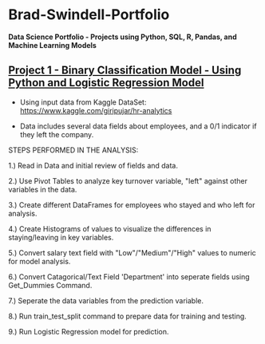 # Brad-Swindell-Portfolio
**Data Science Portfolio - Projects using Python, SQL, R, Pandas, and Machine Learning Models**


## [Project 1 - Binary Classification Model - Using Python and Logistic Regression Model](https://github.com/Brad-Swindell/Binary-Classification-Model--Python--HR-Data)


 - Using input data from Kaggle DataSet:  https://www.kaggle.com/giripujar/hr-analytics

 - Data includes several data fields about employees, and a 0/1 indicator if they left the company.
 

STEPS PERFORMED IN THE ANALYSIS:
 
 1.) Read in Data and initial review of fields and data.
 
 2.) Use Pivot Tables to analyze key turnover variable, "left" against other variables in the data.

 3.) Create different DataFrames for employees who stayed and who left for analysis.
 
 4.) Create Histograms of values to visualize the differences in staying/leaving in key variables.
 
 5.) Convert salary text field with "Low"/"Medium"/"High" values to numeric for model analysis.
 
 6.) Convert Catagorical/Text Field 'Department' into seperate fields using Get_Dummies Command.
 
 7.) Seperate the data variables from the prediction variable.
 
 8.) Run train_test_split command to prepare data for training and testing.
 
 9.) Run Logistic Regression model for prediction. 
